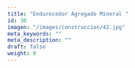 ```yaml
---
title: "Endurecedor Agregado Mineral "
id: 30
imagen: "/images/construccion/42.jpg"
meta_keywords: ""
meta_description: ""
draft: false
weight: 0
---
```

